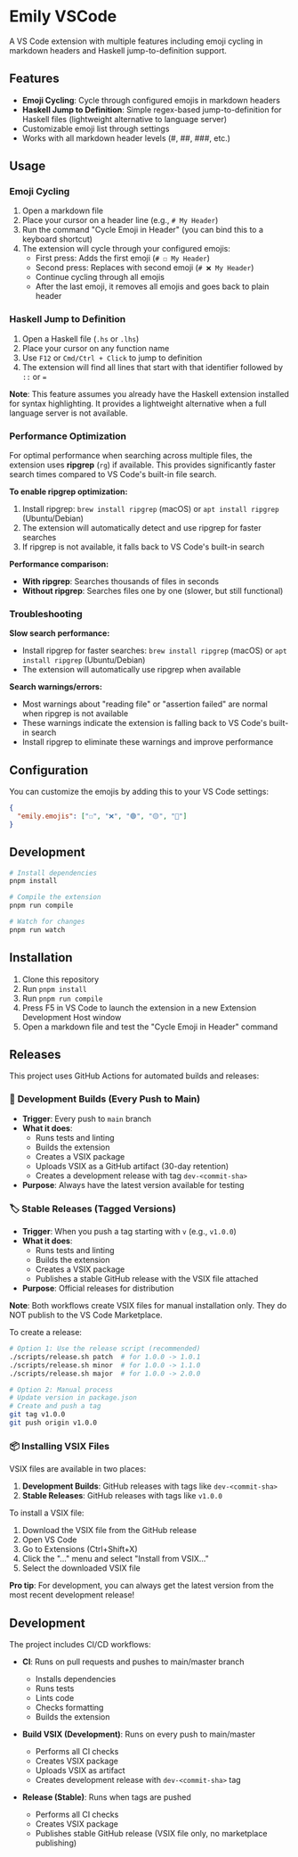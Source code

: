 # Emily VSCode

A VS Code extension with multiple features including emoji cycling in markdown headers and Haskell jump-to-definition support.

## Features

- **Emoji Cycling**: Cycle through configured emojis in markdown headers
- **Haskell Jump to Definition**: Simple regex-based jump-to-definition for Haskell files (lightweight alternative to language server)
- Customizable emoji list through settings
- Works with all markdown header levels (#, ##, ###, etc.)

## Usage

### Emoji Cycling

1. Open a markdown file
2. Place your cursor on a header line (e.g., `# My Header`)
3. Run the command "Cycle Emoji in Header" (you can bind this to a keyboard shortcut)
4. The extension will cycle through your configured emojis:
   - First press: Adds the first emoji (`# ☐ My Header`)
   - Second press: Replaces with second emoji (`# ❌ My Header`)
   - Continue cycling through all emojis
   - After the last emoji, it removes all emojis and goes back to plain header

### Haskell Jump to Definition

1. Open a Haskell file (`.hs` or `.lhs`)
2. Place your cursor on any function name
3. Use `F12` or `Cmd/Ctrl + Click` to jump to definition
4. The extension will find all lines that start with that identifier followed by `::` or `=`

**Note**: This feature assumes you already have the Haskell extension installed for syntax highlighting. It provides a lightweight alternative when a full language server is not available.

### Performance Optimization

For optimal performance when searching across multiple files, the extension uses **ripgrep** (`rg`) if available. This provides significantly faster search times compared to VS Code's built-in file search.

**To enable ripgrep optimization:**
1. Install ripgrep: `brew install ripgrep` (macOS) or `apt install ripgrep` (Ubuntu/Debian)
2. The extension will automatically detect and use ripgrep for faster searches
3. If ripgrep is not available, it falls back to VS Code's built-in search

**Performance comparison:**
- **With ripgrep**: Searches thousands of files in seconds
- **Without ripgrep**: Searches files one by one (slower, but still functional)

### Troubleshooting

**Slow search performance:**
- Install ripgrep for faster searches: `brew install ripgrep` (macOS) or `apt install ripgrep` (Ubuntu/Debian)
- The extension will automatically use ripgrep when available

**Search warnings/errors:**
- Most warnings about "reading file" or "assertion failed" are normal when ripgrep is not available
- These warnings indicate the extension is falling back to VS Code's built-in search
- Install ripgrep to eliminate these warnings and improve performance

## Configuration

You can customize the emojis by adding this to your VS Code settings:

```json
{
  "emily.emojis": ["☐", "❌", "🟢", "🟡", "🔴"]
}
```

## Development

```bash
# Install dependencies
pnpm install

# Compile the extension
pnpm run compile

# Watch for changes
pnpm run watch
```

## Installation

1. Clone this repository
2. Run `pnpm install`
3. Run `pnpm run compile`
4. Press F5 in VS Code to launch the extension in a new Extension Development Host window
5. Open a markdown file and test the "Cycle Emoji in Header" command

## Releases

This project uses GitHub Actions for automated builds and releases:

### 🚀 **Development Builds** (Every Push to Main)
- **Trigger**: Every push to `main` branch
- **What it does**: 
  - Runs tests and linting
  - Builds the extension
  - Creates a VSIX package
  - Uploads VSIX as a GitHub artifact (30-day retention)
  - Creates a development release with tag `dev-<commit-sha>`
- **Purpose**: Always have the latest version available for testing

### 🏷️ **Stable Releases** (Tagged Versions)
- **Trigger**: When you push a tag starting with `v` (e.g., `v1.0.0`)
- **What it does**:
  - Runs tests and linting
  - Builds the extension
  - Creates a VSIX package
  - Publishes a stable GitHub release with the VSIX file attached
- **Purpose**: Official releases for distribution

**Note**: Both workflows create VSIX files for manual installation only. They do NOT publish to the VS Code Marketplace.

To create a release:

```bash
# Option 1: Use the release script (recommended)
./scripts/release.sh patch  # for 1.0.0 -> 1.0.1
./scripts/release.sh minor  # for 1.0.0 -> 1.1.0
./scripts/release.sh major  # for 1.0.0 -> 2.0.0

# Option 2: Manual process
# Update version in package.json
# Create and push a tag
git tag v1.0.0
git push origin v1.0.0
```

### 📦 **Installing VSIX Files**

VSIX files are available in two places:

1. **Development Builds**: GitHub releases with tags like `dev-<commit-sha>`
2. **Stable Releases**: GitHub releases with tags like `v1.0.0`

To install a VSIX file:
1. Download the VSIX file from the GitHub release
2. Open VS Code
3. Go to Extensions (Ctrl+Shift+X)
4. Click the "..." menu and select "Install from VSIX..."
5. Select the downloaded VSIX file

**Pro tip**: For development, you can always get the latest version from the most recent development release!

## Development

The project includes CI/CD workflows:

- **CI**: Runs on pull requests and pushes to main/master branch
  - Installs dependencies
  - Runs tests
  - Lints code
  - Checks formatting
  - Builds the extension

- **Build VSIX (Development)**: Runs on every push to main/master
  - Performs all CI checks
  - Creates VSIX package
  - Uploads VSIX as artifact
  - Creates development release with `dev-<commit-sha>` tag

- **Release (Stable)**: Runs when tags are pushed
  - Performs all CI checks
  - Creates VSIX package
  - Publishes stable GitHub release (VSIX file only, no marketplace publishing)

